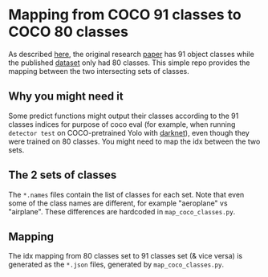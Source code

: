 # Mapping from COCO 91 classes to COCO 80 classes 
As described [here](https://tech.amikelive.com/node-718/what-object-categories-labels-are-in-coco-dataset/), the original research [paper](https://arxiv.org/abs/1405.0312) has 91 object classes while the published [dataset](http://cocodataset.org/) only had 80 classes. This simple repo provides the mapping between the two intersecting sets of classes. 

## Why you might need it
Some predict functions might output their classes according to the 91 classes indices for purpose of coco eval (for example, when running `detector test` on COCO-pretrained Yolo with [darknet](https://github.com/pjreddie/darknet)), even though they were trained on 80 classes. You might need to map the idx between the two sets.  

## The 2 sets of classes
The `*.names` files contain the list of classes for each set. Note that even some of the class names are different, for example "aeroplane" vs "airplane". These differences are hardcoded in `map_coco_classes.py`.  

## Mapping
The idx mapping from 80 classes set to 91 classes set (& vice versa) is generated as the `*.json` files, generated by `map_coco_classes.py`. 
